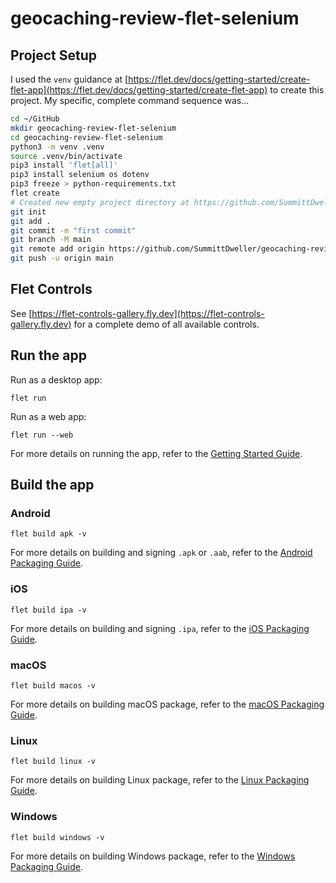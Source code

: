 # geocaching-review-flet-selenium

## Project Setup

I used the `venv` guidance at [https://flet.dev/docs/getting-started/create-flet-app](https://flet.dev/docs/getting-started/create-flet-app) to create this project.  My specific, complete command sequence was...  

```zsh
cd ~/GitHub
mkdir geocaching-review-flet-selenium
cd geocaching-review-flet-selenium
python3 -m venv .venv
source .venv/bin/activate
pip3 install 'flet[all]'
pip3 install selenium os dotenv
pip3 freeze > python-requirements.txt
flet create
# Created new empty project directory at https://github.com/SummittDweller/geocaching-review-flet-selenium, then...  
git init
git add .
git commit -m "first commit"
git branch -M main
git remote add origin https://github.com/SummittDweller/geocaching-review-flet-selenium.git
git push -u origin main
```

## Flet Controls 

See [https://flet-controls-gallery.fly.dev](https://flet-controls-gallery.fly.dev) for a complete demo of all available controls.  

## Run the app

Run as a desktop app:  

```
flet run
```

Run as a web app:  

```
flet run --web
```

For more details on running the app, refer to the [Getting Started Guide](https://flet.dev/docs/getting-started/).

## Build the app

### Android

```
flet build apk -v
```

For more details on building and signing `.apk` or `.aab`, refer to the [Android Packaging Guide](https://flet.dev/docs/publish/android/).

### iOS

```
flet build ipa -v
```

For more details on building and signing `.ipa`, refer to the [iOS Packaging Guide](https://flet.dev/docs/publish/ios/).

### macOS

```
flet build macos -v
```

For more details on building macOS package, refer to the [macOS Packaging Guide](https://flet.dev/docs/publish/macos/).

### Linux

```
flet build linux -v
```

For more details on building Linux package, refer to the [Linux Packaging Guide](https://flet.dev/docs/publish/linux/).

### Windows

```
flet build windows -v
```

For more details on building Windows package, refer to the [Windows Packaging Guide](https://flet.dev/docs/publish/windows/).